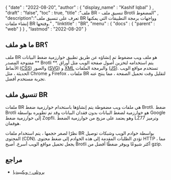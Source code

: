 {
  "date" : "2022-08-20",
  "author" : {
    "display_name" : "Kashif Iqbal"
} ,
  "draft" : "false",
  "toc" : true,
  "title" :"ملف BR - تنسيق ملف Brotli المضغوط" ,
  "description":"تعرف على تنسيق ملف BR وواجهات برمجة التطبيقات التي يمكنها إنشاء ملفات BR وفتحها." ,
  "linktitle" : "BR",
  "menu" : {
    "docs" : {
      "parent" : "web"
}
} ,
  "lastmod" : "2022-08-20"
}

## ما هو ملف BR؟

ملف BR هو ملف ويب مضغوط تم إنشاؤه عن طريق تطبيق خوارزمية ضغط البيانات مفتوحة المصدر ** Brotli **. يتم استخدامه لتخزين أصول صفحة الويب مثل أوراق الأنماط ([CSS](/ar/web/css/)) والصور ([SVG](/ar/image/svg/)) و [XML](/ar/web/xml/) والبرمجة الملفات ([JS](/ar/web/js/)). تستخدم مواقع الويب الحديثة ، مثل Chrome و Firefox ، ملفات BR لتقليل وقت تحميل الصفحة ، مما ينتج عنه تجربة مستخدم أفضل.

## تنسيق ملف BR

ملفات BR هي ملفات ويب مضغوطة يتم إنشاؤها باستخدام خوارزمية ضغط Brotli. ضغط Brotli هو خوارزمية لضغط البيانات بدون فقدان البيانات وقد تم تطويره بواسطة Google إلى خوارزمية ضغط Zopfli. وهو يعتمد على مزيج من خوارزمية الضغط LZ77 وترميز هوفمان.

نظرًا لصغر حجمها ، يتم استخدام ملفات BR بواسطة خوادم الويب وشبكات توصيل المحتوى (CDN). تؤدي الطلبات المقدمة إلى هذه الخوادم إلى ضغط محتوى HTTP ، مما يجعل تحميل مواقع الويب أسرع. أصبح Brotli أكثر شيوعًا ويوفر ضغطًا أفضل من gzip.

## مراجع

* [بروتلي - ويكيبيديا](https://en.wikipedia.org/wiki/Brotli)

